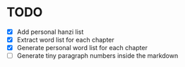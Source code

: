 # TODO

- [x] Add personal hanzi list
- [x] Extract word list for each chapter
- [x] Generate personal word list for each chapter
- [ ] Generate tiny paragraph numbers inside the markdown
